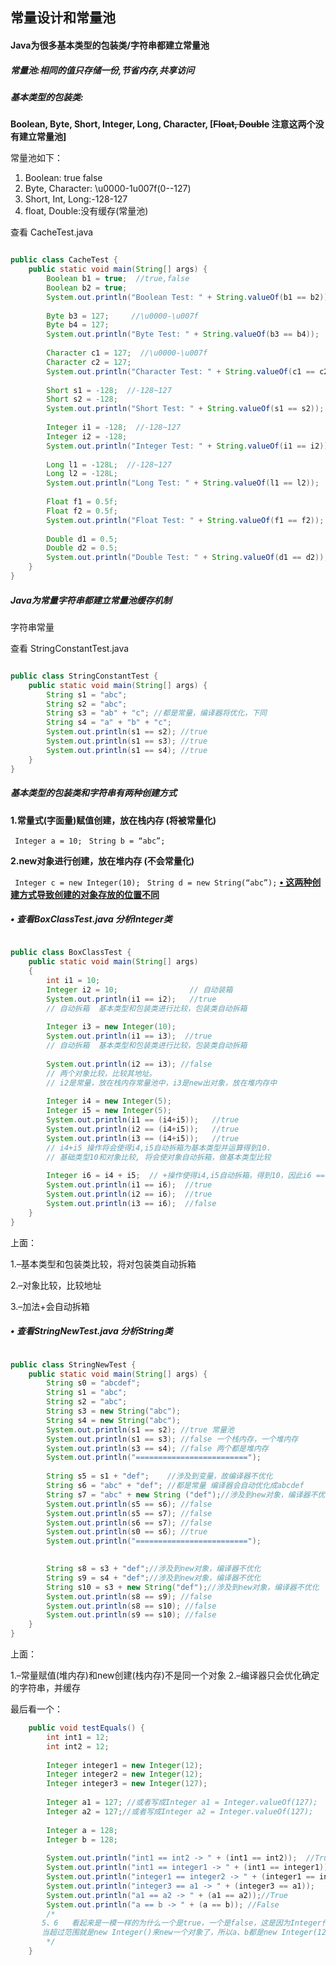 ## 常量设计和常量池

#### Java为很多基本类型的包装类/字符串都建立常量池

##### 常量池:相同的值只存储一份,节省内存,共享访问

##### 基本类型的包装类:

**Boolean, Byte, Short, Integer, Long, Character, [~~Float, Double~~  注意这两个没有建立常量池]**

常量池如下：

1. Boolean: true false  
2. Byte, Character: \u0000-1u007f(0--127)  
3. Short, Int, Long:-128-127 
4.  float, Double:没有缓存(常量池)  

查看 CacheTest.java

```java

public class CacheTest {
	public static void main(String[] args) {
		Boolean b1 = true;  //true,false
		Boolean b2 = true;
		System.out.println("Boolean Test: " + String.valueOf(b1 == b2));
		
		Byte b3 = 127;     //\u0000-\u007f
		Byte b4 = 127;
		System.out.println("Byte Test: " + String.valueOf(b3 == b4));
		
		Character c1 = 127;  //\u0000-\u007f
		Character c2 = 127;
		System.out.println("Character Test: " + String.valueOf(c1 == c2));
		
		Short s1 = -128;  //-128~127
		Short s2 = -128;
		System.out.println("Short Test: " + String.valueOf(s1 == s2));
		
		Integer i1 = -128;  //-128~127
		Integer i2 = -128;
		System.out.println("Integer Test: " + String.valueOf(i1 == i2));
		
		Long l1 = -128L;  //-128~127
		Long l2 = -128L;
		System.out.println("Long Test: " + String.valueOf(l1 == l2));
		
		Float f1 = 0.5f;
		Float f2 = 0.5f;
		System.out.println("Float Test: " + String.valueOf(f1 == f2));
		
		Double d1 = 0.5;
		Double d2 = 0.5;
		System.out.println("Double Test: " + String.valueOf(d1 == d2));
	}
}

```



##### Java为常量字符串都建立常量池缓存机制

字符串常量

查看 StringConstantTest.java

```java

public class StringConstantTest {
	public static void main(String[] args) {
		String s1 = "abc";
		String s2 = "abc";
		String s3 = "ab" + "c"; //都是常量，编译器将优化，下同
		String s4 = "a" + "b" + "c";
		System.out.println(s1 == s2); //true
		System.out.println(s1 == s3); //true
		System.out.println(s1 == s4); //true
	}
}

```



##### 基本类型的包装类和字符串有两种创建方式

**1.常量式(字面量)赋值创建，放在栈内存 (将被常量化)**

` Integer a = 10;`
` String b = “abc”;`

**2.new对象进行创建，放在堆内存 (不会常量化)**

` Integer c = new Integer(10);`
` String d = new String(“abc”);`
**<u>• 这两种创建方式导致创建的对象存放的位置不同</u>**



##### • 查看BoxClassTest.java 分析Integer类

```java

public class BoxClassTest {
	public static void main(String[] args)
	{
		int i1 = 10;
		Integer i2 = 10;                // 自动装箱
		System.out.println(i1 == i2);   //true
		// 自动拆箱  基本类型和包装类进行比较，包装类自动拆箱
		
		Integer i3 = new Integer(10);
		System.out.println(i1 == i3);  //true
		// 自动拆箱  基本类型和包装类进行比较，包装类自动拆箱
		
		System.out.println(i2 == i3); //false
		// 两个对象比较，比较其地址。 
		// i2是常量，放在栈内存常量池中，i3是new出对象，放在堆内存中
		
		Integer i4 = new Integer(5);
		Integer i5 = new Integer(5);
		System.out.println(i1 == (i4+i5));   //true
		System.out.println(i2 == (i4+i5));   //true
		System.out.println(i3 == (i4+i5));   //true
		// i4+i5 操作将会使得i4,i5自动拆箱为基本类型并运算得到10. 
		// 基础类型10和对象比较, 将会使对象自动拆箱，做基本类型比较
		
		Integer i6 = i4 + i5;  // +操作使得i4,i5自动拆箱，得到10，因此i6 == i2.
		System.out.println(i1 == i6);  //true
		System.out.println(i2 == i6);  //true
		System.out.println(i3 == i6);  //false
	}	
}

```

上面：

1.–基本类型和包装类比较，将对包装类自动拆箱

2.–对象比较，比较地址

3.–加法+会自动拆箱



##### • 查看StringNewTest.java 分析String类

```java

public class StringNewTest {
	public static void main(String[] args) {
		String s0 = "abcdef";
		String s1 = "abc";
		String s2 = "abc";
		String s3 = new String("abc");
		String s4 = new String("abc");
		System.out.println(s1 == s2); //true 常量池
		System.out.println(s1 == s3); //false 一个栈内存，一个堆内存
		System.out.println(s3 == s4); //false 两个都是堆内存
		System.out.println("=========================");
		
		String s5 = s1 + "def";    //涉及到变量，故编译器不优化
		String s6 = "abc" + "def"; //都是常量 编译器会自动优化成abcdef
		String s7 = "abc" + new String ("def");//涉及到new对象，编译器不优化
		System.out.println(s5 == s6); //false
		System.out.println(s5 == s7); //false
		System.out.println(s6 == s7); //false
		System.out.println(s0 == s6); //true 
		System.out.println("=========================");

		
		String s8 = s3 + "def";//涉及到new对象，编译器不优化
		String s9 = s4 + "def";//涉及到new对象，编译器不优化
		String s10 = s3 + new String("def");//涉及到new对象，编译器不优化
		System.out.println(s8 == s9); //false
		System.out.println(s8 == s10); //false
		System.out.println(s9 == s10); //false
	}
}

```

上面：

1.–常量赋值(堆内存)和new创建(栈内存)不是同一个对象
2.–编译器只会优化确定的字符串，并缓存



最后看一个：

```java
    public void testEquals() {
        int int1 = 12;
        int int2 = 12;
        
        Integer integer1 = new Integer(12);
        Integer integer2 = new Integer(12);
        Integer integer3 = new Integer(127);
        
        Integer a1 = 127; //或者写成Integer a1 = Integer.valueOf(127);
        Integer a2 = 127;//或者写成Integer a2 = Integer.valueOf(127);
        
        Integer a = 128;
        Integer b = 128;
            
        System.out.println("int1 == int2 -> " + (int1 == int2));  //True              
        System.out.println("int1 == integer1 -> " + (int1 == integer1));   //True         
        System.out.println("integer1 == integer2 -> " + (integer1 == integer2)); //False 
        System.out.println("integer3 == a1 -> " + (integer3 == a1));   //False           
        System.out.println("a1 == a2 -> " + (a1 == a2));//True                           
        System.out.println("a == b -> " + (a == b)); //False   
        /*
       5、6   看起来是一模一样的为什么一个是true，一个是false，这是因为Integer作为常量时，对于-128到127之间的数，会进行缓存到常量池，也就是说Integer a1 = 127时,在范围之内，这个时候就存放在缓存常量池中，当再创建a2时，java发现缓存中存在127这个数了，就直接取出来赋值给a2，所以a1 == a2的。
       当超过范围就是new Integer()来new一个对象了，所以a、b都是new Integer(128)出来的变量，所以它们不等。
        */
    }   
```

